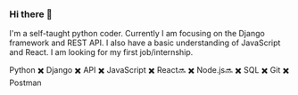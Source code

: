 ### Hi there 👋

I'm a self-taught python coder. Currently I am focusing on the Django framework and REST API. I also have a basic understanding of JavaScript and React. I am looking for my first job/internship.

Python :heavy_multiplication_x: Django :heavy_multiplication_x: API :heavy_multiplication_x: JavaScript :heavy_multiplication_x: React:soon: :heavy_multiplication_x: Node.js:soon: :heavy_multiplication_x: SQL :heavy_multiplication_x: Git :heavy_multiplication_x: Postman




<!--
**bartpiasek/bartpiasek** is a ✨ _special_ ✨ repository because its `README.md` (this file) appears on your GitHub profile.

